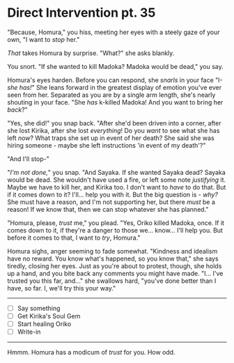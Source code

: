 # Direct Intervention pt. 35

"Because, Homura," you hiss, meeting her eyes with a steely gaze of your own, "I want to *stop* her."

*That* takes Homura by surprise. "What?" she asks blankly.

You snort. "If she wanted to kill Madoka? Madoka would be dead," you say.

Homura's eyes harden. Before you can respond, she *snarls* in your face "I- *she has!*" She leans forward in the greatest display of emotion you've ever seen from her. Separated as you are by a single arm length, she's nearly shouting in your face. "She *has* k-killed Madoka! And you want to bring her *back*?"

"Yes, she did!" you snap back. "After she'd been driven into a corner, after she lost Kirika, after she lost *everything*! Do you *want* to see what she has left *now*? What traps she set up in event of her death? She said she was hiring someone - maybe she left instructions 'in event of my death'?"

"And I'll stop-"

"*I'm not done,*" you snap. "And Sayaka. If she wanted Sayaka dead? Sayaka would be dead. She wouldn't have used a fire, or left some note *justifying* it. Maybe we have to kill her, and Kirika too. I don't want to *have* to do that. But if it comes down to it? I'll... help you with it. But the big question is - *why?* She must have a reason, and I'm not supporting her, but there *must* be a reason! If we know that, then we can stop whatever she has planned."

"Homura, please, *trust* me," you plead. "Yes, Oriko killed Madoka, once. If it comes down to it, if they're a danger to those we... know\... I'll help you. But before it comes to that, I want to *try*, Homura."

Homura sighs, anger seeming to fade somewhat. "Kindness and idealism have no reward. You know what's happened, so you know that," she says tiredly, closing her eyes. Just as you're about to protest, though, she holds up a hand, and you bite back any comments you might have made. "I... I've trusted you this far, and..." she swallows hard, "you've done better than I have, so far. I, we'll try this your way."

---

- [ ] Say something
- [ ] Get Kirika's Soul Gem
- [ ] Start healing Oriko
- [ ] Write-in

---

Hmmm. Homura has a modicum of *trust* for you. How odd.
